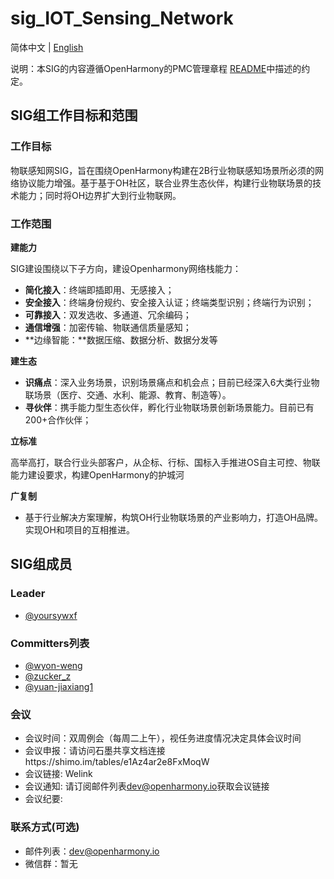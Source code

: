 # sig_IOT_Sensing_Network
简体中文 | [English](./sig_iot_sensing_network.md)

说明：本SIG的内容遵循OpenHarmony的PMC管理章程 [README](../../zh/pmc.md)中描述的约定。

## SIG组工作目标和范围

### 工作目标
​       物联感知网SIG，旨在围绕OpenHarmony构建在2B行业物联感知场景所必须的网络协议能力增强。基于基于OH社区，联合业界生态伙伴，构建行业物联场景的技术能力；同时将OH边界扩大到行业物联网。

### 工作范围
**建能力**

SIG建设围绕以下子方向，建设Openharmony网络栈能力：

*  **简化接入**：终端即插即用、无感接入；
*  **安全接入**：终端身份规约、安全接入认证；终端类型识别；终端行为识别；
*  **可靠接入**：双发选收、多通道、冗余编码；
*  **通信增强**：加密传输、物联通信质量感知；
*  **边缘智能：**数据压缩、数据分析、数据分发等

**建生态**

* **识痛点**：深入业务场景，识别场景痛点和机会点；目前已经深入6大类行业物联场景（医疗、交通、水利、能源、教育、制造等）。
* **寻伙伴**：携手能力型生态伙伴，孵化行业物联场景创新场景能力。目前已有200+合作伙伴；

**立标准**

​        高举高打，联合行业头部客户，从企标、行标、国标入手推进OS自主可控、物联能力建设要求，构建OpenHarmony的护城河

**广复制**

* 基于行业解决方案理解，构筑OH行业物联场景的产业影响力，打造OH品牌。实现OH和项目的互相推进。


## SIG组成员

### Leader
- [@yoursywxf](https://gitee.com/yoursywxf)

### Committers列表
- [@wyon-weng](https://gitee.com/wyon-weng)  
- [@zucker_z](https://gitee.com/zucker_z)   
- [@yuan-jiaxiang1](https://gitee.com/yuan-jiaxiang1)   


### 会议
 - 会议时间：双周例会（每周二上午），视任务进度情况决定具体会议时间
 - 会议申报：请访问石墨共享文档连接https://shimo.im/tables/e1Az4ar2e8FxMoqW    
 - 会议链接:   Welink
 - 会议通知:   请订阅邮件列表[dev@openharmony.io](https://lists.openatom.io/postorius/lists/dev.openharmony.io/)获取会议链接
 - 会议纪要: 

### 联系方式(可选)

- 邮件列表：[dev@openharmony.io](https://lists.openatom.io/postorius/lists/dev.openharmony.io/)
- 微信群：暂无

